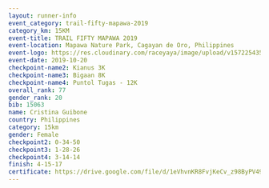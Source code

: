 ```yaml
---
layout: runner-info 
event_category: trail-fifty-mapawa-2019 
category_km: 15KM 
event-title: TRAIL FIFTY MAPAWA 2019  
event-location: Mapawa Nature Park, Cagayan de Oro, Philippines 
event-logo: https://res.cloudinary.com/raceyaya/image/upload/v1572254355/logo/trail-fifty-mapawa_fizjmb.jpg 
event-date: 2019-10-20 
checkpoint-name2: Kianus 3K 
checkpoint-name3: Bigaan 8K 
checkpoint-name4: Puntol Tugas - 12K 
overall_rank: 77
gender_rank: 20
bib: 15063
name: Cristina Guibone
country: Philippines
category: 15km
gender: Female
checkpoint2: 0-34-50
checkpoint3: 1-28-26
checkpoint4: 3-14-14
finish: 4-15-17
certificate: https://drive.google.com/file/d/1eVhvnKR8FvjKeCv_z98ByPV495MUWE91/view?usp=sharing
---
```

